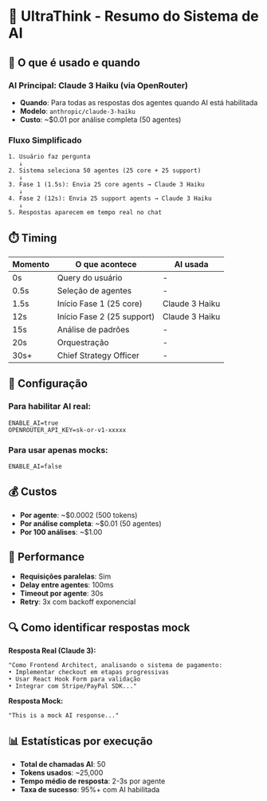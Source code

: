 # 🤖 UltraThink - Resumo do Sistema de AI

## 🎯 O que é usado e quando

### **AI Principal: Claude 3 Haiku (via OpenRouter)**
- **Quando**: Para todas as respostas dos agentes quando AI está habilitada
- **Modelo**: `anthropic/claude-3-haiku`
- **Custo**: ~$0.01 por análise completa (50 agentes)

### **Fluxo Simplificado**
```
1. Usuário faz pergunta
   ↓
2. Sistema seleciona 50 agentes (25 core + 25 support)
   ↓
3. Fase 1 (1.5s): Envia 25 core agents → Claude 3 Haiku
   ↓
4. Fase 2 (12s): Envia 25 support agents → Claude 3 Haiku
   ↓
5. Respostas aparecem em tempo real no chat
```

## ⏱️ Timing

| Momento | O que acontece | AI usada |
|---------|---------------|----------|
| 0s | Query do usuário | - |
| 0.5s | Seleção de agentes | - |
| 1.5s | Início Fase 1 (25 core) | Claude 3 Haiku |
| 12s | Início Fase 2 (25 support) | Claude 3 Haiku |
| 15s | Análise de padrões | - |
| 20s | Orquestração | - |
| 30s+ | Chief Strategy Officer | - |

## 🔧 Configuração

### **Para habilitar AI real:**
```env
ENABLE_AI=true
OPENROUTER_API_KEY=sk-or-v1-xxxxx
```

### **Para usar apenas mocks:**
```env
ENABLE_AI=false
```

## 💰 Custos

- **Por agente**: ~$0.0002 (500 tokens)
- **Por análise completa**: ~$0.01 (50 agentes)
- **Por 100 análises**: ~$1.00

## 🚀 Performance

- **Requisições paralelas**: Sim
- **Delay entre agentes**: 100ms
- **Timeout por agente**: 30s
- **Retry**: 3x com backoff exponencial

## 🔍 Como identificar respostas mock

**Resposta Real (Claude 3):**
```
"Como Frontend Architect, analisando o sistema de pagamento:
• Implementar checkout em etapas progressivas
• Usar React Hook Form para validação
• Integrar com Stripe/PayPal SDK..."
```

**Resposta Mock:**
```
"This is a mock AI response..."
```

## 📊 Estatísticas por execução

- **Total de chamadas AI**: 50
- **Tokens usados**: ~25,000
- **Tempo médio de resposta**: 2-3s por agente
- **Taxa de sucesso**: 95%+ com AI habilitada
